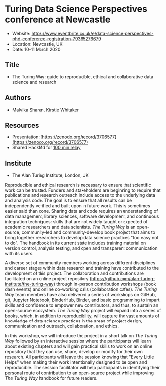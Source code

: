 # Turing Data Science Perspectives conference at Newcastle

* Website: https://www.eventbrite.co.uk/e/data-science-perspectives-phd-conference-registration-79365276679
* Location: Newcastle, UK
* Date: 10-11 March 2020

## Title

* The Turing Way: guide to reproducible, ethical and collaborative data science and research

## Authors

- Malvika Sharan, Kirstie Whitaker

## Resources

- Presentation: [https://zenodo.org/record/3706577](https://zenodo.org/record/3706577)
- Shared HackMd for [100 min relay](https://hackmd.io/@malvikasharan/HkVF1sVuL)

## Institute

- The Alan Turing Institute, London, UK
 
Reproducible and ethical research is necessary to ensure that scientific work can be trusted.
Funders and stakeholders are beginning to require that publications and research outreach include access to the underlying data and analysis code.
The goal is to ensure that all results can be independently verified and built upon in future work.
This is sometimes easier said than done.
Sharing data and code requires an understanding of data management, library sciences, software development, and continuous integration techniques: skills that are not widely taught or expected of academic researchers and data scientists.
_The Turing Way_ is an open-source, community-led and community-develop book project that aims to bring together researchers to develop data science practices "too easy not to do".
The handbook in its current state includes training material on version control, analysis testing, and open and transparent communication with its users. 

A diverse set of community members working across different disciplines and career stages within data research and training have contributed to the development of this project.
The collaboration and contributions are facilitated on an online project repository (https://github.com/alan-turing-institute/the-turing-way) through in-person contribution workshops (book dash events) and online co-working calls (collaboration cafes).
_The Turing Way_ team members have also delivered a series of workshops on GitHub, git, Jupyter Notebook, BinderHub, Binder, and basic programming to impart skills and confidence to empower new contributors, and thus, to sustain an open-source ecosystem.
_The Turing Way_ project will expand into a series of books, which, in addition to reproducibility, will capture the vast amounts of knowledge of data science practices in the areas of project design, communication and outreach, collaboration, and ethics.

In this workshop, we will introduce the project in a short talk on _The Turing Way_ followed by an interactive session where the participants will learn about existing chapters and will gain practical skills to work on an online repository that they can use, share, develop or modify for their own research.
All participants will leave the session knowing that "Every Little Helps" when making their work intentionally designed to be open and reproducible.
The session facilitator will help participants in identifying their personal route of contribution to an open-source project while improving _The Turing Way_ handbook for future readers.

